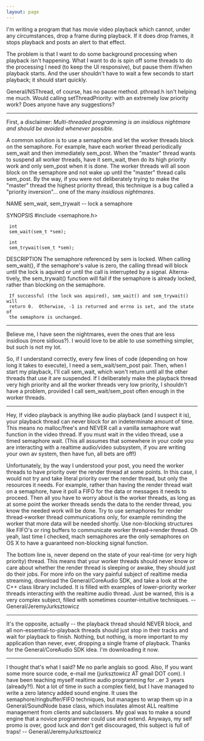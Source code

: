 ```yaml
---
layout: page
---
```




I'm writing a program that has movie video playback which cannot, under any circumstances, drop a frame during playback. If it does drop frames, it stops playback and posts an alert to that effect.

The problem is that I want to do some background processing when playback isn't happening. What I want to do is spin off some threads to do the processing I need (to keep the UI responsive), but pause them if/when playback starts. And the user shouldn't have to wait a few seconds to start playback; it should start quickly.

General/NSThread, of course, has no pause method. pthread.h isn't helping me much. Would calling setThreadPriority: with an extremely low priority work? Does anyone have any suggestions?

----

First, a disclaimer: *Multi-threaded programming is an insidious nightmare and should be avoided whenever possible.*

A common solution is to use a semaphore and let the worker threads block on the semaphore.  For example, have each worker thread periodically sem_wait and then immediately sem_post.  When the "master" thread  wants to suspend all worker threads, have it sem_wait, then do its high priority work and only sem_post when it is done.  The worker threads will all soon block on the semaphore and not wake up until the "master" thread calls sem_post.   By the way, if you were not deliberately trying to make the "master" thread the highest priority thread, this technique is a bug called a "priority inversion"... one of the many *insidious nightmares*.

NAME
     sem_wait, sem_trywait -- lock a semaphore



SYNOPSIS
     #include <semaphore.h>

     int
     sem_wait(sem_t *sem);

     int
     sem_trywait(sem_t *sem);



DESCRIPTION
     The semaphore referenced by sem is locked.  When calling sem_wait(), if
     the semaphore's value is zero, the calling thread will block until the
     lock is aquired or until the call is interrupted by a signal. Alterna-
     tively, the sem_trywait() function will fail if the semaphore is already
     locked, rather than blocking on the semaphore.

     If successful (the lock was aquired), sem_wait() and sem_trywait() will
     return 0.  Otherwise, -1 is returned and errno is set, and the state of
     the semaphore is unchanged.

----

Believe me, I have seen the nightmares, even the ones that are less insidious (more sidious?). I would love to be able to use something simpler, but such is not my lot.

So, if I understand correctly, every few lines of code (depending on how long it takes to execute), I need a sem_wait/sem_post pair. Then, when I start my playback, I'll call sem_wait, which won't return until all the other threads that use it are suspended. If I deliberately make the playback thread very high priority and all the worker threads very low priority, I shouldn't have a problem, provided I call sem_wait/sem_post often enough in the worker threads.

----

Hey,
If video playback is anything like audio playback (and I suspect it is), your playback thread can never block for an indeterminate amount of time. This means no malloc/free's and NEVER call a vanilla semaphore wait function in the video thread. If you must wait in the video thread, use a timed semaphore wait. (This all assumes that somewhere in your code you are interacting with a realtime audio/video subsystem, if you are writing your own av system, then have fun, all bets are off!)

Unfortunately, by the way I understood your post, you need the worker threads to have priority over the render thread at some points. In this case, I would not try and take literal priority over the render thread, but only the resources it needs. For example, rather than having the render thread wait on a semaphore, have it poll a FIFO for the data or messages it needs to proceed. Then all you have to worry about is the worker threads, as long as at some point the worker threads sends the data to the render thread, you know the needed work will be done. Try to use semaphores for render thread->worker thread communications only, for example reminding the worker that more data will be needed shortly. Use non-blocking structures like FIFO's or ring buffers to communicate worker thread->render thread. Oh yeah, last time I checked, mach semaphores are the only semaphores on OS X to have a guaranteed non-blocking signal function.

The bottom line is, never depend on the state of your real-time (or very high priority) thread. This means that your worker threads should never know or care about whether the render thread is sleeping or awake, they should just do their jobs. For more info on the vary painful subject of realtime media streaming, download the General/CoreAudio SDK, and take a look at the C++ class library included. It is filled with examples of lower-priority worker threads interacting with the realtime audio thread. Just be warned, this is a very complex subject, filled with sometimes counter-intuitive techniques.
--General/JeremyJurksztowicz

----

It's the opposite, actually -- the playback thread should NEVER block, and all non-essential-to-playback threads should just stop in their tracks and wait for playback to finish. Nothing, but nothing, is more important to my application than never, ever, dropping a single frame of playback.
Thanks for the General/CoreAudio SDK idea. I'm downloading it now.

----
I thought that's what I said? Me no parle anglais so good. Also, If you want some more source code, e-mail me (jurksztowicz AT gmail DOT com). I have been teaching myself realtime audio programming for ..er 3 years (already?!). Not a lot of time in such a complex field, but I have managed to write a zero latency added sound engine. It uses the semaphore/ringbuffer/FIFO techniques, but manages to wrap them up in a General/SoundNode base class, which insulates almost ALL realtime management from clients and subclassers. My goal was to make a sound engine that a novice programmer could use and extend. Anyways, my self promo is over, good luck and don't get discouraged, this subject is full of traps! -- General/JeremyJurksztowicz